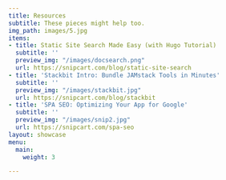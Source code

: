 ```yaml
---
title: Resources
subtitle: These pieces might help too.
img_path: images/5.jpg
items:
- title: Static Site Search Made Easy (with Hugo Tutorial)
  subtitle: ''
  preview_img: "/images/docsearch.png"
  url: https://snipcart.com/blog/static-site-search
- title: 'Stackbit Intro: Bundle JAMstack Tools in Minutes'
  subtitle: ''
  preview_img: "/images/stackbit.jpg"
  url: https://snipcart.com/blog/stackbit
- title: 'SPA SEO: Optimizing Your App for Google'
  subtitle: ''
  preview_img: "/images/snip2.jpg"
  url: https://snipcart.com/spa-seo
layout: showcase
menu:
  main:
    weight: 3

---
```

